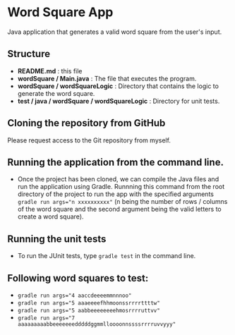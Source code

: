# Word Square App

Java application that generates a valid word square from the user's input.

## Structure

* **README.md** : this file
* **wordSquare / Main.java** : The file that executes the program.
* **wordSquare / wordSquareLogic** : Directory that contains the logic to generate the word square.
* **test / java / wordSquare / wordSquareLogic** : Directory for unit tests.

## Cloning the repository from GitHub
Please request access to the Git repository from myself.

## Running the application from the command line.
* Once the project has been cloned, we can compile the Java files and run the application using Gradle. Runnning this command from the root directory of the project to run the app with the specified arguments ```gradle run args="n xxxxxxxxxx"``` (n being the number of rows / columns of the word square and the second argument being the valid letters to create a word square).

## Running the unit tests
* To run the JUnit tests, type ```gradle test``` in the command line.

## Following word squares to test:

* ```gradle run args="4 aaccdeeeemmnnnoo"```
* ```gradle run args="5 aaaeeeefhhmoonssrrrrttttw"```
* ```gradle run args="5 aabbeeeeeeeehmosrrrruttvv"```
* ```gradle run args="7 aaaaaaaaabbeeeeeeedddddggmmlloooonnssssrrrruvvyyy"```


